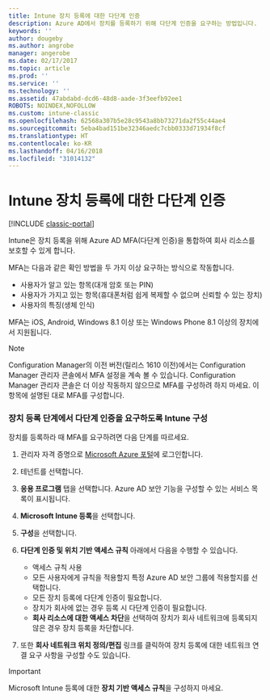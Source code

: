 ```yaml
---
title: Intune 장치 등록에 대한 다단계 인증
description: Azure AD에서 장치를 등록하기 위해 다단계 인증을 요구하는 방법입니다.
keywords: ''
author: dougeby
ms.author: angrobe
manager: angerobe
ms.date: 02/17/2017
ms.topic: article
ms.prod: ''
ms.service: ''
ms.technology: ''
ms.assetid: 47abdabd-dcd6-48d8-aade-3f3eefb92ee1
ROBOTS: NOINDEX,NOFOLLOW
ms.custom: intune-classic
ms.openlocfilehash: 62568a307b5e28c9543a8bb73271da2f55c44ae4
ms.sourcegitcommit: 5eba4bad151be32346aedc7cbb0333d71934f8cf
ms.translationtype: HT
ms.contentlocale: ko-KR
ms.lasthandoff: 04/16/2018
ms.locfileid: "31014132"
---
```

# <a name="multi-factor-authentication-for-intune-device-enrollments"></a>Intune 장치 등록에 대한 다단계 인증

[!INCLUDE [classic-portal](../includes/classic-portal.md)]

Intune은 장치 등록을 위해 Azure AD MFA(다단계 인증)을 통합하여 회사 리소스를 보호할 수 있게 합니다.

MFA는 다음과 같은 확인 방법을 두 가지 이상 요구하는 방식으로 작동합니다. 

- 사용자가 알고 있는 항목(대개 암호 또는 PIN)
- 사용자가 가지고 있는 항목(휴대폰처럼 쉽게 복제할 수 없으며 신뢰할 수 있는 장치)
- 사용자의 특징(생체 인식)

MFA는 iOS, Android, Windows 8.1 이상 또는 Windows Phone 8.1 이상의 장치에서 지원됩니다.

> [!NOTE]
> Configuration Manager의 이전 버전(릴리스 1610 이전)에서는 Configuration Manager 관리자 콘솔에서 MFA 설정을 계속 볼 수 있습니다. Configuration Manager 관리자 콘솔은 더 이상 작동하지 않으므로 MFA를 구성하려 하지 마세요. 이 항목에 설명된 대로 MFA를 구성합니다.

### <a name="configure-intune-to-require-multi-factor-authentication-at-device-enrollment"></a>장치 등록 단계에서 다단계 인증을 요구하도록 Intune 구성
장치를 등록하라 때 MFA를 요구하려면 다음 단계를 따르세요.

1. 관리자 자격 증명으로 [Microsoft Azure 포털](https://manage.windowsazure.com)에 로그인합니다.
2. 테넌트를 선택합니다.
2. **응용 프로그램** 탭을 선택합니다. Azure AD 보안 기능을 구성할 수 있는 서비스 목록이 표시됩니다.
3. **Microsoft Intune 등록**을 선택합니다.
4. **구성**을 선택합니다. 
5. **다단계 인증 및 위치 기반 액세스 규칙** 아래에서 다음을 수행할 수 있습니다.
    
    -  액세스 규칙 사용
    -  모든 사용자에게 규칙을 적용할지 특정 Azure AD 보안 그룹에 적용할지를 선택합니다.
    -  모든 장치 등록에 다단계 인증이 필요합니다.
    -  장치가 회사에 없는 경우 등록 시 다단계 인증이 필요합니다.
    -  **회사 리소스에 대한 액세스 차단**을 선택하여 장치가 회사 네트워크에 등록되지 않은 경우 장치 등록을 차단합니다. 
4. 또한 **회사 네트워크 위치 정의/편집** 링크를 클릭하여 장치 등록에 대한 네트워크 연결 요구 사항을 구성할 수도 있습니다.

> [!IMPORTANT]
> 
> Microsoft Intune 등록에 대한 **장치 기반 액세스 규칙**을 구성하지 마세요.
